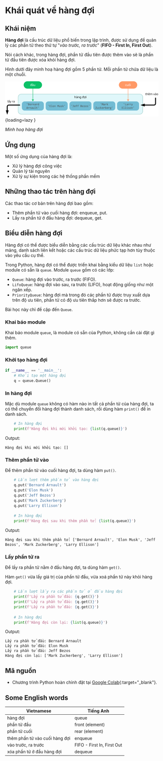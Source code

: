 # Khái quát về hàng đợi

## Khái niệm

**Hàng đợi** là cấu trúc dữ liệu phổ biến trong lập trình, được sử dụng để quản lý các phần tử theo thứ tự "*vào trước, ra trước*" (**FIFO - First In, First Out**).

Nói cách khác, trong hàng đợi, phần tử đầu tiên được thêm vào sẽ là phần tử đầu tiên được xóa khỏi hàng đợi.

Hình dưới đây minh hoạ hàng đợi gồm 5 phần tử. Mỗi phần tử chứa dữ liệu là một chuỗi.

![Minh hoạ hàng đợi](./images/queue.svg){loading=lazy }  

*Minh hoạ hàng đợi*

## Ứng dụng

Một số ứng dụng của hàng đợi là:

- Xử lý hàng đợi công việc
- Quản lý tài nguyên
- Xử lý sự kiện trong các hệ thống phần mềm

## Những thao tác trên hàng đợi

Các thao tác cơ bản trên hàng đợi bao gồm:

- Thêm phần tử vào cuối hàng đợi: enqueue, put.
- Lấy ra phần tử ở đầu hàng đợi: dequeue, get.

## Biểu diễn hàng đợi

Hàng đợi có thể được biểu diễn bằng các cấu trúc dữ liệu khác nhau như mảng, danh sách liên kết hoặc các cấu trúc dữ liệu phức tạp hơn tùy thuộc vào yêu cầu cụ thể.

Trong Python, hàng đợi có thể được triển khai bằng kiểu dữ liệu `list` hoặc module có sẵn là `queue`. Module `queue` gồm có các lớp:

- `Queue`: hàng đợi vào trước, ra trước (FIFO).
- `LifoQueue`: hàng đợi vào sau, ra trước (LIFO), hoạt động giống như một ngăn xếp.
- `PriorityQueue`: hàng đợi mà trong đó các phần tử được truy xuất dựa trên độ ưu tiên, phần tử có độ ưu tiên thấp hơn sẽ được ra trước.

Bài học này chỉ đề cập đến `Queue`.

### Khai báo module

Khai báo module `queue`, là module có sẵn của Python, không cần cài đặt gì thêm.

```py linenums="1"
import queue
```

### Khởi tạo hàng đợi

```py linenums="3"
if __name__ == '__main__':
    # Khởi tạo một hàng đợi
    q = queue.Queue()
```

### In hàng đợi

Mặc dù module `queue` không có hàm nào in tất cả phần tử của hàng đợi, ta có thể chuyển đổi hàng đợi thành danh sách, rồi dùng hàm `print()` để in danh sách.

```py linenums="7"
    # In hàng đợi
    print(f'Hàng đợi khi mới khởi tạo: {list(q.queue)}')
```

Output:

```pycon
Hàng đợi khi mới khởi tạo: []
```

### Thêm phần tử vào

Để thêm phần tử vào cuối hàng đợi, ta dùng hàm `put()`.

```py linenums="10"
    # Lần lượt thêm phần tử vào hàng đợi
    q.put('Bernard Arnault')
    q.put('Elon Musk')
    q.put('Jeff Bezos')
    q.put('Mark Zuckerberg')
    q.put('Larry Ellison')

    # In hàng đợi
    print(f'Hàng đợi sau khi thêm phần tử: {list(q.queue)}')
```

Output:

```pycon
Hàng đợi sau khi thêm phần tử: ['Bernard Arnault', 'Elon Musk', 'Jeff Bezos', 'Mark Zuckerberg', 'Larry Ellison']
```

### Lấy phần tử ra

Để lấy ra phần tử nằm ở đầu hàng đợi, ta dùng hàm `get()`.

Hàm `get()` vừa lấy giá trị của phần tử đầu, vừa xoá phần tử này khỏi hàng đợi.

```py linenums="20"
    # Lần lượt lấy ra các phần tử ở đầu hàng đợi
    print(f'Lấy ra phần tử đầu: {q.get()}')
    print(f'Lấy ra phần tử đầu: {q.get()}')
    print(f'Lấy ra phần tử đầu: {q.get()}')

    # In hàng đợi
    print(f'Hàng đợi còn lại: {list(q.queue)}')
```

Output:

```pycon
Lấy ra phần tử đầu: Bernard Arnault
Lấy ra phần tử đầu: Elon Musk
Lấy ra phần tử đầu: Jeff Bezos
Hàng đợi còn lại: ['Mark Zuckerberg', 'Larry Ellison']
```

## Mã nguồn

- Chương trình Python hoàn chỉnh đặt tại [Google Colab](https://colab.research.google.com/drive/12Eg3jEkV-hXZlfkX2-JX1o562CBgxrPX?usp=sharing){:target="_blank"}.

## Some English words

| Vietnamese | Tiếng Anh |
| ----------- | ----- |
| hàng đợi | queue |
| phần tử đầu | front (element) |
| phần tử cuối | rear (element) |
| thêm phần tử vào cuối hàng đợi | enqueue |
| vào trước, ra trước | FIFO - First In, First Out |
| xóa phần tử ở đầu hàng đợi | dequeue |